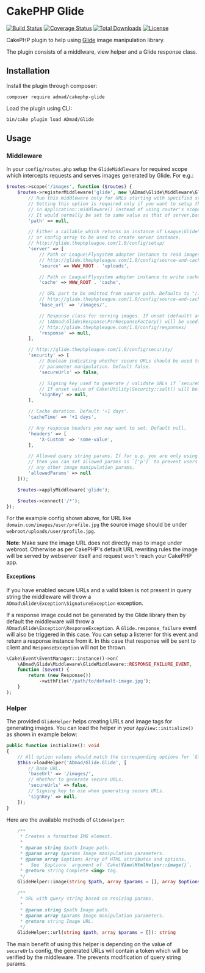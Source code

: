 # CakePHP Glide

[![Build Status](https://img.shields.io/github/actions/workflow/status/ADmad/cakephp-glide/ci.yml?style=flat-square&branch=master)](https://github.com/ADmad/cakephp-glide/actions?query=workflow%3ACI+branch%3Amaster)
[![Coverage Status](https://img.shields.io/codecov/c/github/ADmad/cakephp-glide.svg?style=flat-square)](https://codecov.io/github/ADmad/cakephp-glide)
[![Total Downloads](https://img.shields.io/packagist/dt/ADmad/cakephp-glide.svg?style=flat-square)](https://packagist.org/packages/ADmad/cakephp-glide)
[![License](https://img.shields.io/badge/license-MIT-blue.svg?style=flat-square)](LICENSE.txt)

CakePHP plugin to help using [Glide](http://glide.thephpleague.com/) image manipulation library.

The plugin consists of a middlware, view helper and a Glide response class.

## Installation

Install the plugin through composer:

```
composer require admad/cakephp-glide
```

Load the plugin using CLI:

```sh
bin/cake plugin load ADmad/Glide
```

## Usage

### Middleware

In your `config/routes.php` setup the `GlideMiddleware` for required scope which
intercepts requests and serves images generated by Glide. For e.g.:

```php
$routes->scope('/images', function ($routes) {
    $routes->registerMiddleware('glide', new \ADmad\Glide\Middleware\GlideMiddleware([
        // Run this middleware only for URLs starting with specified string. Default null.
        // Setting this option is required only if you want to setup the middleware
        // in Application::middleware() instead of using router's scoped middleware.
        // It would normally be set to same value as that of server.base_url below.
        'path' => null,

        // Either a callable which returns an instance of League\Glide\Server
        // or config array to be used to create server instance.
        // http://glide.thephpleague.com/1.0/config/setup/
        'server' => [
            // Path or League\Flysystem adapter instance to read images from.
            // http://glide.thephpleague.com/1.0/config/source-and-cache/
            'source' => WWW_ROOT . 'uploads',

            // Path or League\Flysystem adapter instance to write cached images to.
            'cache' => WWW_ROOT . 'cache',

            // URL part to be omitted from source path. Defaults to "/images/"
            // http://glide.thephpleague.com/1.0/config/source-and-cache/#set-a-base-url
            'base_url' => '/images/',

            // Response class for serving images. If unset (default) an instance of
            // \ADmad\Glide\Response\PsrResponseFactory() will be used.
            // http://glide.thephpleague.com/1.0/config/responses/
            'response' => null,
        ],

        // http://glide.thephpleague.com/1.0/config/security/
        'security' => [
            // Boolean indicating whether secure URLs should be used to prevent URL
            // parameter manipulation. Default false.
            'secureUrls' => false,

            // Signing key used to generate / validate URLs if `secureUrls` is `true`.
            // If unset value of Cake\Utility\Security::salt() will be used.
            'signKey' => null,
        ],

        // Cache duration. Default '+1 days'.
        'cacheTime' => '+1 days',

        // Any response headers you may want to set. Default null.
        'headers' => [
            'X-Custom' => 'some-value',
        ],

        // Allowed query string params. If for e.g. you are only using glide presets
        // then you can set allowed params as `['p']` to prevent users from using
        // any other image manipulation params.
        'allowedParams' => null
    ]));

    $routes->applyMiddleware('glide');

    $routes->connect('/*');
});
```

For the example config shown above, for URL like `domain.com/images/user/profile.jpg`
the source image should be under `webroot/uploads/user/profile.jpg`.

__Note__: Make sure the image URL does not directly map to image under webroot.
Otherwise as per CakePHP's default URL rewriting rules the image will be served by
webserver itself and request won't reach your CakePHP app.

#### Exceptions

If you have enabled secure URLs and a valid token is not present in query string
the middleware will throw a `ADmad\Glide\Exception\SignatureException` exception.

If a response image could not be generated by the Glide library then by default
the middleware will throw a `ADmad\Glide\Exception\ResponseException`.
A `Glide.response_failure` event will also be triggered in this case. You can setup a
listener for this event and return a response instance from it. In this case
that response will be sent to client and `ResponseException` will not be thrown.

```php
\Cake\Event\EventManager::instance()->on(
    \ADmad\Glide\Middleware\GlideMiddleware::RESPONSE_FAILURE_EVENT,
    function ($event) {
        return (new Response())
            ->withFile('/path/to/default-image.jpg');
    }
);
```

### Helper

The provided `GlideHelper` helps creating URLs and image tags for generating
images. You can load the helper in your `AppView::initialize()` as shown in
example below:

```php
public function initialize(): void
{
    // All option values should match the corresponding options for `GlideFilter`.
    $this->loadHelper('ADmad/Glide.Glide', [
        // Base URL.
        'baseUrl' => '/images/',
        // Whether to generate secure URLs.
        'secureUrls' => false,
        // Signing key to use when generating secure URLs.
        'signKey' => null,
    ]);
}

```

Here are the available methods of `GlideHelper`:

```php
    /**
     * Creates a formatted IMG element.
     *
     * @param string $path Image path.
     * @param array $params Image manipulation parameters.
     * @param array $options Array of HTML attributes and options.
     *   See `$options` argument of `Cake\View\HtmlHelper::image()`.
     * @return string Complete <img> tag.
     */
    GlideHelper::image(string $path, array $params = [], array $options = []): string

    /**
     * URL with query string based on resizing params.
     *
     * @param string $path Image path.
     * @param array $params Image manipulation parameters.
     * @return string Image URL.
     */
    GlideHelper::url(string $path, array $params = []): string
```

The main benefit of using this helper is depending on the value of `secureUrls`
config, the generated URLs will contain a token which will be verified by the
middleware. The prevents modification of query string params.
